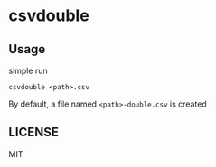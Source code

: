 # csvdouble 

## Usage

simple run
```
csvdouble <path>.csv
```
By default, a file named `<path>-double.csv` is created

## LICENSE

MIT
